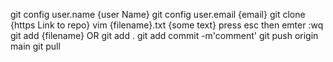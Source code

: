git config user.name {user Name}
git config user.email {email}
git clone {https Link to repo}
vim {filename}.txt
{some text}
press esc then emter :wq
git add {filename}
   OR
git add .
git add commit -m'comment'
git push origin main
git pull
